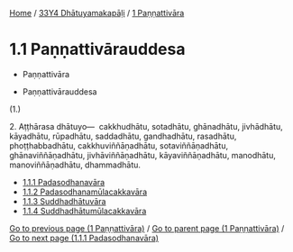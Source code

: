 
[Home](/) / [33Y4 Dhātuyamakapāḷi](...md) / [1 Paṇṇattivāra](../33Y4/1.md)

# 1.1 Paṇṇattivārauddesa

* Paṇṇattivāra

* Paṇṇattivārauddesa

(1.)

2\. Aṭṭhārasa dhātuyo—  cakkhudhātu, sotadhātu, ghānadhātu, jivhādhātu, kāyadhātu, rūpadhātu, saddadhātu, gandhadhātu, rasadhātu, phoṭṭhabbadhātu, cakkhuviññāṇadhātu, sotaviññāṇadhātu, ghānaviññāṇadhātu, jivhāviññāṇadhātu, kāyaviññāṇadhātu, manodhātu, manoviññāṇadhātu, dhammadhātu.

* [1.1.1 Padasodhanavāra](1.1/1.1.1.md)
* [1.1.2 Padasodhanamūlacakkavāra](1.1/1.1.2.md)
* [1.1.3 Suddhadhātuvāra](1.1/1.1.3.md)
* [1.1.4 Suddhadhātumūlacakkavāra](1.1/1.1.4.md)

[Go to previous page (1 Paṇṇattivāra)](../33Y4/1.md) / [Go to parent page (1 Paṇṇattivāra)](../33Y4/1.md) / [Go to next page (1.1.1 Padasodhanavāra)](1.1/1.1.1.md)


